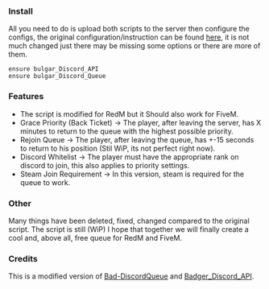 ### Install

All you need to do is upload both scripts to the server then configure the configs, the original configuration/instruction can be found [here](https://docs.badger.store/fivem-discord-scripts/bad-discordqueue), it is not much changed just there may be missing some options or there are more of them.

```
ensure bulgar_Discord_API
ensure bulgar_Discord_Queue
```
### Features

- The script is modified for RedM but it Should also work for FiveM.
- Grace Priority (Back Ticket) -> The player, after leaving the server, has X minutes to return to the queue with the highest possible priority.
- Rejoin Queue -> The player, after leaving the queue, has +-15 seconds to return to his position (Stil WiP, its not perfect right now).
- Discord Whitelist -> The player must have the appropriate rank on discord to join, this also applies to priority settings.
- Steam Join Requirement -> In this version, steam is required for the queue to work.

### Other

Many things have been deleted, fixed, changed compared to the original script. The script is still (WiP) I hope that together we will finally create a cool and, above all, free queue for RedM and FiveM.

### Credits

This is a modified version of [Bad-DiscordQueue](https://github.com/JaredScar/Bad-DiscordQueue) and [Badger_Discord_API](https://github.com/JaredScar/Badger_Discord_API).
